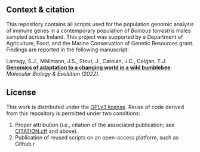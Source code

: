 ## Context & citation

This repository contains all scripts used for the population genomic analysis of immune genes in a contemporary population of _Bombus terrestris_ males sampled across Ireland. This project was supported by a Department of Agriculture, Food, and the Marine Conservation of Genetic Resources grant. Findings are reported in the following manuscript: 

Larragy, S.J., Möllmann, J.S., Stout, J., Carolan, J.C., Colgan, T.J.  
**[Genomics of adaptation to a changing world in a wild bumblebee](https://academic.oup.com/mbe/advance-article/doi/10.1093/molbev/msab366/6521030)**. *Molecular Biology & Evolution (2022)*.  

## License

This work is distributed under the [GPLv3 license](LICENSE). Reuse of code derived from this repository is permitted under two conditions: 
1) Proper attribution (i.e., citation of the associated publication; see [CITATION.cff](CITATION.cff) and above).
2) Publication of reused scripts on an open-access platform, such as Github.r
